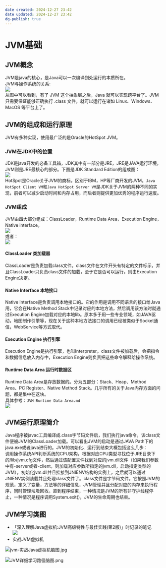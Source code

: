 ```yaml
---
date created: 2024-12-27 23:42
date updated: 2024-12-27 23:42
dg-publish: true
---
```


# JVM基础

## JVM概念

JVM是java的核心，是Java可以一次编译到处运行的本质所在。<br>JVM与操作系统的关系:<br>![](https://cdn.nlark.com/yuque/0/2023/png/694278/1693582582316-34d20597-b901-465f-8b65-5bd6a21ee511.png#averageHue=%23fbf8f7&clientId=u9bbe1740-557f-4&from=paste&id=udf78bd3e&originHeight=890&originWidth=2106&originalType=url&ratio=1.5&rotation=0&showTitle=false&status=done&style=none&taskId=u0055fa1a-09f3-4156-aef0-14db0186c8e&title=)<br>从图中可以看到，有了 JVM 这个抽象层之后，Java 就可以实现跨平台了。JVM 只需要保证能够正确执行 .class 文件，就可以运行在诸如 Linux、Windows、MacOS 等平台上了。

## JVM的组成和运行原理

JVM有多种实现，使用最广泛的是Oracle的HotSpot JVM。

### JVM在JDK中的位置

JDK是java开发的必备工具箱，JDK其中有一部分是JRE，JRE是JAVA运行环境，JVM则是JRE最核心的部分。下图是JDK Standard Edition的组成图：<br>![](https://cdn.nlark.com/yuque/0/2023/png/694278/1693582600243-7b17f9ae-7a8c-415c-a6fb-1fbb6b0d6e1f.png#averageHue=%23d7a230&clientId=u9bbe1740-557f-4&from=paste&id=u5720356e&originHeight=499&originWidth=690&originalType=url&ratio=1.5&rotation=0&showTitle=false&status=done&style=none&taskId=ub13c8da6-0133-4975-895e-c4502d335dd&title=)<br>HotSpot是Oracle关于JVM的商标，区别于IBM，HP等厂商开发的JVM。`Java HotSpot Client VM`和`Java HotSpot Server VM`是JDK关于JVM的两种不同的实现，前者可以减少启动时间和内存占用，而后者则提供更加优秀的程序运行速度。

### JVM组成

JVM由四大部分组成：ClassLoader，Runtime Data Area，Execution Engine，Native interface。<br>![](https://cdn.nlark.com/yuque/0/2023/png/694278/1693582614337-4128dd6a-aada-4908-b5e5-f226fa4ed1e1.png#averageHue=%23dfdf9f&clientId=u9bbe1740-557f-4&from=paste&id=u6c362366&originHeight=384&originWidth=606&originalType=url&ratio=1.5&rotation=0&showTitle=false&status=done&style=none&taskId=u6f46f607-dd5b-4571-b1b9-483ceb1fcc0&title=)<br>或者：<br>![](https://cdn.nlark.com/yuque/0/2023/png/694278/1693582623273-184b8109-ae3c-452f-af14-6a4118c1a571.png#averageHue=%23e1d7c9&clientId=u9bbe1740-557f-4&from=paste&id=ud052a6bf&originHeight=930&originWidth=966&originalType=url&ratio=1.5&rotation=0&showTitle=false&status=done&style=none&taskId=ud2007b81-c545-4c51-9216-d0364ceec12&title=)

#### ClassLoader 类加载器

ClassLoader是负责加载class文件。class文件在文件开头有特定的文件标示，并且ClassLoader只负责class文件的加载，至于它是否可以运行，则由Execution Engine决定。

#### Native Interface 本地接口

Native Interface是负责调用本地接口的。它的作用是调用不同语言的接口给Java用，它会在Native Method Stack中记录对应的本地方法，然后调用该方法时就通过Execution Engine加载对应的本地lib。原本多于用一些专业领域，如JAVA驱动，地图制作引擎等，现在关于这种本地方法接口的调用已经被类似于Socket通信，WebService等方式取代。

#### Execution Engine 执行引擎

Execution Engine是执行引擎，也叫Interpreter。class文件被加载后，会把指令和数据信息放入内存中，Execution Engine则负责把这些命令解释给操作系统。

#### Runtime Data Area 运行时数据区

Runtime Data Area是存放数据的。分为五部分：Stack、Heap、Method Area、PC Register、Native Method Stack。几乎所有的关于Java内存方面的问题，都是集中在这块。<br>具体参考：`JVM Runtime Data Area.md`<br>![](https://cdn.nlark.com/yuque/0/2023/png/694278/1693582648948-58410003-241c-4762-9052-9b745531178d.png#averageHue=%23e7f0d7&clientId=u9bbe1740-557f-4&from=paste&id=u854ecaf8&originHeight=419&originWidth=823&originalType=url&ratio=1.5&rotation=0&showTitle=false&status=done&style=none&taskId=ua803274b-1228-4324-a928-5340363b639&title=)

## JVM运行原理简介

Java程序被javac工具编译成.class字节码文件后，我们执行java命令，该class文件便被JVM的ClassLoader加载。可以看出JVM的启动是通过JAVA Path下的java.exe或者java进行的。JVM的初始化、运行到结束大概包括这么几步：<br>调用操作系统API判断系统的CPU架构，根据对应CPU类型寻找位于JRE目录下的/lib/jvm.cfg文件，然后通过该配置文件找到对应的jvm.dll文件（如果我们参数中有-server或者-client，则加载对应参数所指定的jvm.dll，启动指定类型的JVM），初始化jvm.dll并且挂接到JNIENV结构的实例上，之后就可以通过JNIENV实例装载并且处理class文件了。class文件是字节码文件，它按照JVM的规范，定义了变量，方法等的详细信息，JVM管理并且分配对应的内存来执行程序，同时管理垃圾回收。直到程序结束，一种情况是JVM的所有非守护线程停止，一种情况是程序调用System.exit()，JVM的生命周期也结束。

## JVM学习类图

- 「深入理解Java虚拟机:JVM高级特性与最佳实践(第2版)」时记录的笔记<br> ![](https://cdn.nlark.com/yuque/0/2023/png/694278/1693582663490-e010258a-f867-4ebd-9ee0-802d51c55d9a.png#averageHue=%233b4245&clientId=u9bbe1740-557f-4&from=paste&id=u742a8faa&originHeight=2856&originWidth=3678&originalType=url&ratio=1.5&rotation=0&showTitle=false&status=done&style=none&taskId=u15c267c0-51ea-42bf-ba42-c3c6a3f33f9&title=)
- 实战JVM虚拟机

![jvm-实战Java虚拟机脑图.jpg](https://cdn.nlark.com/yuque/0/2023/jpeg/694278/1693584263661-e9bf2606-c21c-4db5-b68d-2338391515fc.jpeg#averageHue=%23eaecee&clientId=ue0fc1c56-db9c-4&from=paste&height=515&id=u18867a90&originHeight=772&originWidth=1201&originalType=binary&ratio=1.5&rotation=0&showTitle=false&size=126740&status=done&style=none&taskId=udbdf5e5b-c6f8-4651-83f3-0474d871fc3&title=&width=800.6666666666666)

![JVM详细学习路径脑图.png](https://cdn.nlark.com/yuque/0/2023/png/694278/1693584283269-75c5a807-ea26-40fe-b25a-2ffceb3820cd.png#averageHue=%233b4245&clientId=ue0fc1c56-db9c-4&from=paste&height=1904&id=u4f68c7c7&originHeight=2856&originWidth=3678&originalType=binary&ratio=1.5&rotation=0&showTitle=false&size=1211311&status=done&style=none&taskId=uab431151-1c29-4fe6-9815-a2df2b070c1&title=&width=2452)
